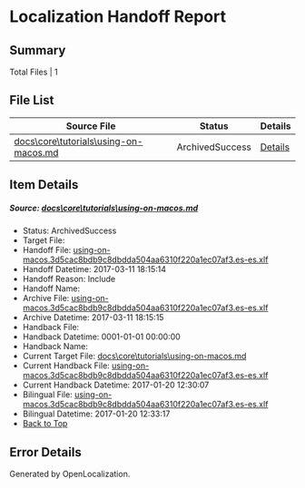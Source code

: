 # <a name='report-top'></a> Localization Handoff Report

## Summary
 Total Files | 1

## File List
 Source File | Status | Details 
 ----------- | ------ | ------- 
 [docs\core\tutorials\using-on-macos.md](https://github.com/dotnet/docs/blob/505d21354ef540cd17d9837589ed7b76ed5b3868/docs/core/tutorials/using-on-macos.md) | ArchivedSuccess | [Details](#976bc3196bec0cdc0a1b2d051bc082edc0e0c1a1112)

## Item Details
##### <a name='976bc3196bec0cdc0a1b2d051bc082edc0e0c1a1112'></a> Source: [docs\core\tutorials\using-on-macos.md](https://github.com/dotnet/docs/blob/505d21354ef540cd17d9837589ed7b76ed5b3868/docs/core/tutorials/using-on-macos.md)
* Status: ArchivedSuccess
* Target File: 
* Handoff File: [using-on-macos.3d5cac8bdb9c8dbdda504aa6310f220a1ec07af3.es-es.xlf](https://github.com/dotnet/docs.handoff/blob/5c7f2db62a03327bdc45da7a8044085507d16fa8/ol-handoff/dotnet/docs.es-es/master/dotnet-core/using-on-macos.3d5cac8bdb9c8dbdda504aa6310f220a1ec07af3.es-es.xlf)
* Handoff Datetime: 2017-03-11 18:15:14
* Handoff Reason: Include
* Handoff Name: 
* Archive File: [using-on-macos.3d5cac8bdb9c8dbdda504aa6310f220a1ec07af3.es-es.xlf](https://github.com/dotnet/docs.handoff/blob/e968610483c042a19ed67696e24e965895eecc43/ol-archive/dotnet/docs.es-es/master/dotnet-core/using-on-macos.3d5cac8bdb9c8dbdda504aa6310f220a1ec07af3.es-es.xlf)
* Archive Datetime: 2017-03-11 18:15:15
* Handback File: 
* Handback Datetime: 0001-01-01 00:00:00
* Handback Name: 
* Current Target File: [docs\core\tutorials\using-on-macos.md](https://github.com/dotnet/docs.es-es/blob/e3e31f937338e50c7c98afd5e1b150ae24faff06/docs/core/tutorials/using-on-macos.md)
* Current Handback File: [using-on-macos.3d5cac8bdb9c8dbdda504aa6310f220a1ec07af3.es-es.xlf](https://github.com/dotnet/docs.handback/blob/86df91b4ab67112886440b3fcf2f0b9af54d9810/ol-handback/dotnet/docs.es-es/master/dotnet-core/using-on-macos.3d5cac8bdb9c8dbdda504aa6310f220a1ec07af3.es-es.xlf)
* Current Handback Datetime: 2017-01-20 12:30:07
* Bilingual File: [using-on-macos.3d5cac8bdb9c8dbdda504aa6310f220a1ec07af3.es-es.xlf](https://github.com/dotnet/docs.handback/blob/86df91b4ab67112886440b3fcf2f0b9af54d9810/ol-handback/dotnet/docs.es-es/master/dotnet-core/using-on-macos.3d5cac8bdb9c8dbdda504aa6310f220a1ec07af3.es-es.xlf)
* Bilingual Datetime: 2017-01-20 12:33:17
* [Back to Top](#report-top)


## Error Details

Generated by OpenLocalization.
